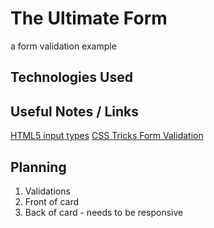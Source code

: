 # The Ultimate Form

a form validation example

## Technologies Used


## Useful Notes / Links

[HTML5 input types](https://developer.mozilla.org/en-US/docs/Learn/Forms/HTML5_input_types)
[CSS Tricks Form Validation](https://css-tricks.com/form-validation-part-1-constraint-validation-html/)

## Planning
1. Validations
2. Front of card
3. Back of card - needs to be responsive

